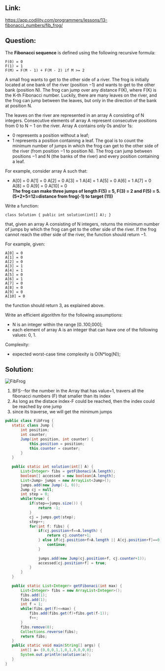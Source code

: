 ## Link:
https://app.codility.com/programmers/lessons/13-fibonacci_numbers/fib_frog/
## Question:
The **Fibonacci sequence** is defined using the following recursive formula:

    F(0) = 0
    F(1) = 1
    F(M) = F(M - 1) + F(M - 2) if M >= 2
A small frog wants to get to the other side of a river. The frog is initially located at one bank of the river (position −1) and wants to get to the other bank (position N). The frog can jump over any distance F(K), where F(K) is the K-th Fibonacci number. Luckily, there are many leaves on the river, and the frog can jump between the leaves, but only in the direction of the bank at position N.

The leaves on the river are represented in an array A consisting of N integers. Consecutive elements of array A represent consecutive positions from 0 to N − 1 on the river. Array A contains only 0s and/or 1s:

* 0 represents a position without a leaf;
* 1 represents a position containing a leaf.
The goal is to count the minimum number of jumps in which the frog can get to the other side of the river (from position −1 to position N). The frog can jump between positions −1 and N (the banks of the river) and every position containing a leaf.

For example, consider array A such that:    
   * A[0] = 0 A[1] = 0  A[2] = 0 A[3] = 1 A[4] = 1 A[5] = 0 A[6] = 1 A[7] = 0 A[8] = 0 A[9] = 0 A[10] = 0    
**The frog can make three jumps of length F(5) = 5, F(3) = 2 and F(5) = 5. (5+2+5=12=distance from frog(-1) to target (11))**

Write a function:

`class Solution { public int solution(int[] A); }`

that, given an array A consisting of N integers, returns the minimum number of jumps by which the frog can get to the other side of the river. If the frog cannot reach the other side of the river, the function should return −1.

For example, given:

    A[0] = 0
    A[1] = 0
    A[2] = 0
    A[3] = 1
    A[4] = 1
    A[5] = 0
    A[6] = 1
    A[7] = 0
    A[8] = 0
    A[9] = 0
    A[10] = 0
the function should return 3, as explained above.

Write an efficient algorithm for the following assumptions:

* N is an integer within the range [0..100,000];
* each element of array A is an integer that can have one of the following values: 0, 1.    

Complexity:
 * expected worst-case time complexity is O(N*log(N));

## Solution: 
![FibFrog](https://user-images.githubusercontent.com/59671980/123318140-e2fcd680-d4fc-11eb-916f-f6466822f1a2.PNG)

1) BFS--for the number in the Array that has value=1, travers all the fibonacci numbers (F) that smaller than its index
2) As long as the distace index-F could be reached, then the index could be reached by one jump
3) since its traverse, we will get the minimum jumps


 ```java
public class FibFrog {
	static class Jump {
        int position;
        int counter;
        Jump(int position, int counter) {
            this.position = position;
            this.counter = counter;
        }
    }
    
    public static int solution(int[] A) {
        List<Integer> fibs = getFibonaci(A.length);
        boolean[] accessed = new boolean[A.length]; 
        List<Jump> jumps = new ArrayList<Jump>();
        jumps.add(new Jump(-1, 0));
        Jump cj = null;
        int step = 0;
        while(true) {
            if(step==jumps.size()) {
                return -1;
            }
            cj = jumps.get(step);
            step++;
            for(int f: fibs) {
                if(cj.position+f==A.length) {
                    return cj.counter+1;
                } else if(cj.position+f>A.length || A[cj.position+f]==0 || accessed[cj.position+f]) {
                    continue;
                }
                
                jumps.add(new Jump(cj.position+f, cj.counter+1));
                accessed[cj.position+f] = true;
            }
        }
    }
        
    public static List<Integer> getFibonaci(int max) {
        List<Integer> fibs = new ArrayList<Integer>();
        fibs.add(1);
        fibs.add(1);
        int f = 1;
        while(fibs.get(f)<=max) {
            fibs.add(fibs.get(f)+fibs.get(f-1));
            f++;
        }
        fibs.remove(0);
        Collections.reverse(fibs);
        return fibs;
    }
	public static void main(String[] args) {
		int[] a= {0,0,0,1,1,0,1,0,0,0,0};
		System.out.println(solution(a));
	}
}  
 ```
